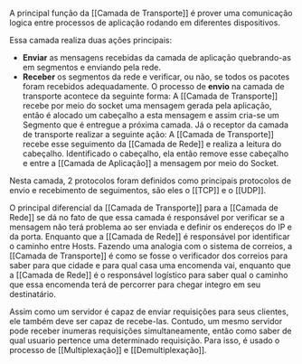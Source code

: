A principal função da [[Camada de Transporte]] é prover  uma comunicação logica entre processos de aplicação rodando em diferentes dispositivos.

Essa camada realiza duas ações principais:
* **Enviar** as mensagens recebidas da camada de aplicação quebrando-as em segmentos e enviando pela rede.
* **Receber** os segmentos da rede e verificar, ou não, se todos os pacotes foram recebidos adequadamente.
O processo de **envio** na camada de transporte acontece da seguinte forma:
	A [[Camada de Transporte]] recebe por meio do socket uma mensagem gerada pela aplicação, então é alocado um cabeçalho a esta mensagem e assim cria-se um Segmento que é entregue a próxima camada.
Já o receptor da camada de transporte realizar a seguinte ação:
	A [[Camada de Transporte]] recebe esse seguimento da [[Camada de Rede]] e realiza a leitura do cabeçalho. Identificado o cabeçalho, ela então remove esse cabeçalho e entre a [[Camada de Aplicação]] a mensagem por meio do Socket.

Nesta camada, 2 protocolos foram definidos como principais protocolos de envio e recebimento de seguimentos, são eles o [[TCP]] e o [[UDP]].

O principal diferencial da [[Camada de Transporte]] para a [[Camada de Rede]] se dá no fato de que essa camada é responsável por verificar se a mensagem não terá problema ao ser enviada e definir os endereços do IP e da porta. Enquanto que a [[Camada de Rede]] é responsável por identificar o caminho entre Hosts.
Fazendo uma analogia com o sistema de correios, a [[Camada de Transporte]] é como se fosse o verificador dos correios para saber para que cidade e para qual casa uma encomenda vai, enquanto que a [[Camada de Rede]] é o responsável logístico para saber qual o caminho que essa encomenda terá de percorrer para chegar integro em seu destinatário.

Assim como um servidor é capaz de enviar requisições para seus clientes, ele também deve ser capaz de recebe-las. Contudo, um mesmo servidor pode receber inumeras requisições simultaneamente, então como saber de qual usuario pertence uma determinado requisição. Para isso, é usado o processo de [[Multiplexação]] e [[Demultiplexação]].